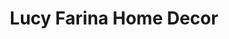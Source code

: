 ---
title: "Lucy Farina Home Decor"
url: /washington/lucy-farina-home-decor/
shop: Raumausstattung
---
